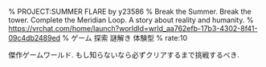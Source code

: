 % PROJECT:SUMMER FLARE by y23586
% Break the Summer. Break the tower. Complete the Meridian Loop. A story about reality and humanity.
% https://vrchat.com/home/launch?worldId=wrld_aa762efb-17b3-4302-8f41-09c4db2489ed
% ゲーム 探索 謎解き 体験型
% rate:10

傑作ゲームワールド.
もし知らないなら必ずクリアするまで挑戦するべき.
